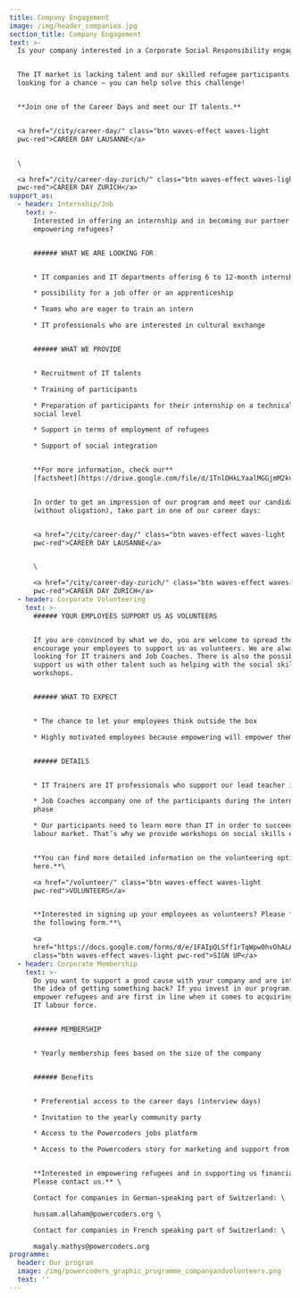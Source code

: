 ```yaml
---
title: Company Engagement
image: /img/header_companies.jpg
section_title: Company Engagement
text: >-
  Is your company interested in a Corporate Social Responsibility engagement?


  The IT market is lacking talent and our skilled refugee participants are
  looking for a chance – you can help solve this challenge! 


  **Join one of the Career Days and meet our IT talents.** 


  <a href="/city/career-day/" class="btn waves-effect waves-light
  pwc-red">CAREER DAY LAUSANNE</a> 


  \

  <a href="/city/career-day-zurich/" class="btn waves-effect waves-light
  pwc-red">CAREER DAY ZURICH</a>
support_as:
  - header: Internship/Job
    text: >-
      Interested in offering an internship and in becoming our partner in
      empowering refugees?


      ###### WHAT WE ARE LOOKING FOR


      * IT companies and IT departments offering 6 to 12-month internships

      * possibility for a job offer or an apprenticeship

      * Teams who are eager to train an intern

      * IT professionals who are interested in cultural exchange 


      ###### WHAT WE PROVIDE


      * Recruitment of IT talents

      * Training of participants

      * Preparation of participants for their internship on a technical and
      social level 

      * Support in terms of employment of refugees 

      * Support of social integration  


      **For more information, check our**
      [factsheet](https://drive.google.com/file/d/1TnlOHkLYaalMGGjmM2kvN6oJON3KVtpY/view). 


      In order to get an impression of our program and meet our candidates
      (without oligation), take part in one of our career days:


      <a href="/city/career-day/" class="btn waves-effect waves-light
      pwc-red">CAREER DAY LAUSANNE</a> 


      \

      <a href="/city/career-day-zurich/" class="btn waves-effect waves-light
      pwc-red">CAREER DAY ZURICH</a>
  - header: Corporate Volunteering
    text: >-
      ###### YOUR EMPLOYEES SUPPORT US AS VOLUNTEERS


      If you are convinced by what we do, you are welcome to spread the word and
      encourage your employees to support us as volunteers. We are always
      looking for IT trainers and Job Coaches. There is also the possibility to
      support us with other talent such as helping with the social skills
      workshops.  


      ###### WHAT TO EXPECT


      * The chance to let your employees think outside the box

      * Highly motivated employees because empowering will empower them


      ###### DETAILS


      * IT Trainers are IT professionals who support our lead teacher in class 

      * Job Coaches accompany one of the participants during the internship
      phase

      * Our participants need to learn more than IT in order to succeed in the
      labour market. That’s why we provide workshops on social skills etc.


      **You can find more detailed information on the volunteering options
      here.**\

      <a href="/volunteer/" class="btn waves-effect waves-light
      pwc-red">VOLUNTEERS</a>


      **Interested in signing up your employees as volunteers? Please fill in
      the following form.**\

      <a
      href="https://docs.google.com/forms/d/e/1FAIpQLSff1rTqWpw0hvOhALAy8OEbViZK43PhtbQTV9nRG4GE5g1w3Q/viewform"
      class="btn waves-effect waves-light pwc-red">SIGN UP</a>
  - header: Corporate Membership
    text: >-
      Do you want to support a good cause with your company and are intrigued by
      the idea of getting something back? If you invest in our program, you
      empower refugees and are first in line when it comes to acquiring talented
      IT labour force.


      ###### MEMBERSHIP


      * Yearly membership fees based on the size of the company


      ###### Benefits


      * Preferential access to the career days (interview days)

      * Invitation to the yearly community party

      * Access to the Powercoders jobs platform

      * Access to the Powercoders story for marketing and support from us


      **Interested in empowering refugees and in supporting us financially?
      Please contact us.** \

      Contact for companies in German-speaking part of Switzerland: \

      hussam.allaham@powercoders.org \

      Contact for companies in French speaking part of Switzerland: \

      magaly.mathys@powercoders.org
programme:
  header: Our program
  image: /img/powercoders_graphic_programme_companyandvolunteers.png
  text: ''
---
```



